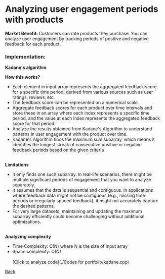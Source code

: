 # Analyzing user engagement periods with products
<b> Market Benefit: </b>
Customers can rate products they purchase. You can analyze user engagement by tracking periods of positive and negative feedback for each product.
### Implementation: 
<b> Kadane's algorithm </b><br>

<b> How this works? </b><br>
- Each element in input array represents the aggregated feedback score for a specific time period, derived from various sources such as user ratings, reviews, etc.
- The feedback score can be represented on a numerical scale.
- Aggregate feedback scores for each product over time intervals and store these in an array where each index represents a specific time period, and the value at each index represents the aggregated feedback score for that period.
- Analyze the results obtained from Kadane's Algorithm to understand patterns in user engagement with the product over time.
- Kadane's Algorithm finds the maximum sum subarray, which means it identifies the longest streak of consecutive positive or negative feedback periods based on the given criteria <br><br>

<b> Limitations </b><br>
- It only finds one such subarray. In real-life scenarios, there might be multiple significant periods of engagement that you want to analyze separately.
- It assumes that the data is sequential and contiguous. In applications where feedback data might not be contiguous (e.g., missing time periods or irregularly spaced feedback), it might not accurately capture the desired patterns.
- For very large datasets, maintaining and updating the maximum subarray efficiently could become challenging without additional optimizations. <br><br>

<b> Analyzing complexity </b><br>
- Time Complexity: O(N) where N is the size of input array
- Space complexity: O(N)<br><br>
[Click to analyze code](./Codes for portfolio/kadane.cpp)
  

[Back](README.md#applying-dsa-to-achieve-key-functionalities)
